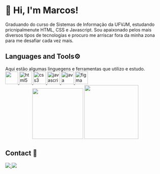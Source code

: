 <h1>👋 Hi, I'm Marcos!</h1>
  
<div style="left"> Graduando do curso de Sistemas de Informação da UFVJM, estudando pricnipalmenute HTML, CSS e Javascript. Sou apaixonado pelos mais diversos tipos de tecnologias e procuro me arriscar fora da minha zona para me desafiar cada vez mais.
</div>

<h2 style="left">Languages and Tools⚙️</h2>

<div style="left"> Aqui estão algumas linguegens e ferramentas que utilizo e estudo. </div>
  
<div style="left">
  <a href="https://www.w3schools.com/cpp/" target="_blank"> 
    <img src="https://cdn.jsdelivr.net/gh/devicons/devicon/icons/cplusplus/cplusplus-plain.svg" width="40" height="40"/> 
  </a>
  
  <a href="https://www.w3.org/html/" target="_blank" rel="noreferrer"> 
    <img src="https://cdn.jsdelivr.net/gh/devicons/devicon/icons/html5/html5-plain-wordmark.svg" alt="html5" width="40" height="40"/> 
  </a>
  
  <a href="https://www.w3schools.com/css/" target="_blank" rel="noreferrer"> 
    <img src="https://cdn.jsdelivr.net/gh/devicons/devicon/icons/css3/css3-plain-wordmark.svg" alt="css3" width="40" height="40"/> 
  </a>
  
  <a href="https://developer.mozilla.org/en-US/docs/Web/JavaScript" target="_blank" rel="noreferrer"> 
    <img src="https://cdn.jsdelivr.net/gh/devicons/devicon/icons/javascript/javascript-plain.svg" alt="javascript" width="40" height="40"/> 
  </a>

  <a href="https://www.java.com/pt-BR/" target="_blank" rel="noreferrer">
    <img src="https://cdn.jsdelivr.net/gh/devicons/devicon/icons/java/java-original-wordmark.svg" alt="java" widht="40" height="40"/>
  </a>
  
  <a href="https://www.photoshop.com/en" target="_blank" rel="noreferrer"> 
    <img src="https://cdn.jsdelivr.net/gh/devicons/devicon/icons/figma/figma-original.svg" alt="figma" width="40" height="40"/> 
  </a>
</div>
 
<div align="center" style="display: inline_block">
   
  <img  height="160em" src="https://github-readme-stats.vercel.app/api?username=marcosscruz&theme=dracula&_icons=true" />

  <img height="170em" src="https://github-readme-stats.vercel.app/api/top-langs/?username=marcosscruz&layout=compact&langs_count=7&theme=dracula" style="display: inline_block"/>
  
</div>

<h2>Contact 💬</h2>
<div style="display: inline_block">
   <a href="https://www.linkedin.com/in/marcos-cruz-167215259/" target="_blank">
      <img src="https://img.shields.io/badge/-LinkedIn-%230077B5?style=for-the-badge&logo=linkedin&logoColor=white" target="_blank">
   </a>
   <a href = "mailto:marcos.v.s.cruz10@gmail.com">
      <img src="https://img.shields.io/badge/-Gmail-%23333?style=for-the-badge&logo=gmail&logoColor=white" target="_blank">
  </a>
</div>